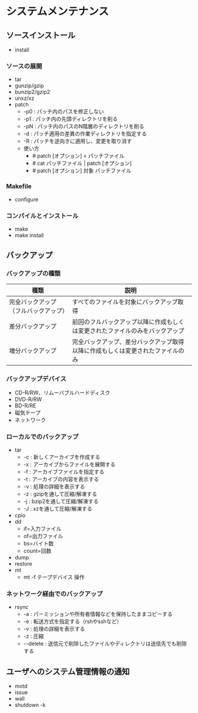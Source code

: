# システムメンテナンス

## ソースインストール

* install

### ソースの展開

* tar
* gunzip/gzip
* bunzip2/gzip2
* unxz/xz
* patch
  * -p0 : パッチ内のパスを修正しない
  * -p1 : パッチ内の先頭ディレクトリを削る
  * -pN : パッチ内のパスのN階層のディレクトリを削る
  * -d : パッチ適用の差異の作業ディレクトリを指定する
  * -R : パッチを逆向きに適用し、変更を取り消す
  * 使い方
    * \# patch [オプション] < パッチファイル
    * \# cat パッチファイル | patch [オプション]
    * \# patch [オプション] 対象 パッチファイル

### Makefile

* configure

### コンパイルとインストール

* make
* make install

## バックアップ

### バックアップの種類

| 種類 | 説明 |
| - | - |
| 完全バックアップ（フルバックアップ） | すべてのファイルを対象にバックアップ取得 |
| 差分バックアップ | 前回のフルバックアップ以降に作成もしくは変更されたファイルのみをバックアップ |
| 増分バックアップ | 完全バックアップ、差分バックアップ取得以降に作成もしくは変更されたファイルのみ |

### バックアップデバイス

* CD-R/RW、リムーバブルハードディスク
* DVD-R/RW
* BD-R/RE
* 磁気テープ
* ネットワーク

### ローカルでのバックアップ

* tar
  * -c : 新しくアーカイブを作成する
  * -x : アーカイブからファイルを展開する
  * -f : アーカイブファイルを指定する
  * -t : アーカイブの内容を表示する
  * -v : 処理の詳細を表示する
  * -z : gzipを通して圧縮/解凍する
  * -j : bzip2を通して圧縮/解凍する
  * -J : xzを通して圧縮/解凍する
* cpio
* dd
  * if=入力ファイル
  * of=出力ファイル
  * bs=バイト数
  * count=回数
* dump
* restore
* mt
  * mt -f テープデバイス 操作

### ネットワーク経由でのバックアップ

* rsync
  * -a : パーミッションや所有者情報などを保持したままコピーする
  * -e : 転送方式を指定する（rshやsshなど）
  * -v : 処理の詳細を表示する
  * -z : 圧縮
  * --delete : 送信元で削除したファイルやディレクトリは送信先でも削除する


## ユーザへのシステム管理情報の通知

* motd
* issue
* wall
* shutdown -k 
